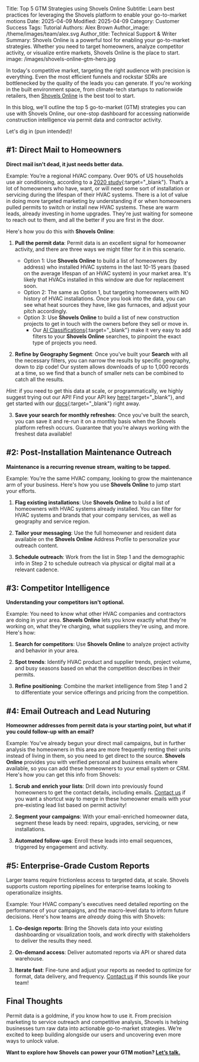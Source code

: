 Title: Top 5 GTM Strategies using Shovels Online
Subtitle: Learn best practices for leveraging the Shovels platform to enable your go-to-market motions
Date: 2025-04-09
Modified: 2025-04-09
Category: Customer Success
Tags: Tutorial
Authors: Alex Brown
Author_image: /theme/images/team/alex.svg
Author_title: Technical Support & Writer
Summary: Shovels Online is a powerful tool for enabling your go-to-market strategies. Whether you need to target homeowners, analyze competitor activity, or visualize entire markets, Shovels Online is the place to start. 
image: /images/shovels-online-gtm-hero.jpg

In today's competitive market, targeting the right audience with precision is everything. Even the most efficient funnels and rockstar SDRs are  bottlenecked by the quality of the leads you can generate. If you're working in the built environment space, from climate-tech startups to nationwide retailers, then [Shovels Online](https://app.shovels.ai) is the best tool to start. 

In this blog, we'll outline the top 5 go-to-market (GTM) strategies you can use with Shovels Online, our one-stop dashboard for accessing nationwide construction intelligence via permit data and contractor activity. 

Let's dig in (pun intended)!

## #1: Direct Mail to Homeowners

**Direct mail isn't dead, it just needs better data.**

Example: You’re a regional HVAC company. Over 90% of US households use air conditioning, according to a [2020 study](https://www.eia.gov/todayinenergy/detail.php?id=52558){:target="_blank"}.  That’s a lot of homeowners who have, want, or will need some sort of installation or servicing during the lifespan of their HVAC systems. There is a lot of value in doing more targeted marketing by understanding if or when homeowners pulled permits to switch or install new HVAC systems. These are warm leads, already investing in home upgrades. They're just waiting for someone to reach out to them, and all the better if you are first in the door.

Here's how you do this with **Shovels Online**:

1. **Pull the permit data**: Permit data is an excellent signal for homeowner activity, and there are three ways we might filter for it in this scenario.
    - Option 1: Use **Shovels Online** to build a list of homeowners (by address) who installed HVAC systems in the last 10-15 years (based on the average lifespan of an HVAC system) in your market area. It's likely that HVACs installed in this window are due for replacement soon.
    - Option 2: The same as Option 1, but targeting homeowners with NO history of HVAC installations. Once you look into the data, you can see what heat sources they have, like gas furnaces, and adjust your pitch accordingly.
    - Option 3: Use **Shovels Online** to build a list of new construction projects to get in touch with the owners before they sell or move in.
        - Our [AI Classifications](https://docs.google.com/spreadsheets/d/1qiIxx37_-6vGfGp2i5pXv4w2FdsLsShjCqSVO5v6OMQ/edit?gid=1818227349#gid=1818227349){:target="_blank"} make it very easy to add filters to your **Shovels Online** searches, to pinpoint the exact type of projects you need.
    
2. **Refine by Geography Segment**: Once you've built your **Search** with all the necessary filters, you can narrow the results by specific geography, down to zip code! Our system allows downloads of up to 1,000 records at a time, so we find that a bunch of smaller nets can be combined to catch all the results. 

*Hint*: if you need to get this data at scale, or programmatically, we highly suggest trying out our API! Find your API key [here](https://app.shovels.ai/profile-settings/?tab=1){:target="_blank"}, and get started with our [docs](https://docs.shovels.ai/api-reference/){:target="_blank"} right away.

3. **Save your search for monthly refreshes**: Once you've built the search, you can save it and re-run it on a monthly basis when the Shovels platform refresh occurs. Guarantee that you're always working with the freshest data available!

## #2: Post-Installation Maintenance Outreach

**Maintenance is a recurring revenue stream, waiting to be tapped.**

Example: You're the same HVAC company, looking to grow the maintenance arm of your business. Here's how you use **Shovels Online** to jump start your efforts. 

1. **Flag existing installations**: Use **Shovels Online** to build a list of homeowners with HVAC systems already installed. You can filter for HVAC systems and brands that your company services, as well as geography and service region.
    
2. **Tailor your messaging**: Use the full homeowner and resident data available on the **Shovels Online** Address Profile to personalize your outreach content.
    
3. **Schedule outreach**: Work from the list in Step 1 and the demographic info in Step 2 to schedule outreach via physical or digital mail at a relevant cadence.

## #3: Competitor Intelligence

**Understanding your competitors isn't optional.** 

Example: You need to know what other HVAC companies and contractors are doing in your area. **Shovels Online** lets you know exactly what they're working on, what they're charging, what suppliers they're using, and more. Here's how:

1. **Search for competitors**: Use **Shovels Online** to analyze project activity and behavior in your area. 

2. **Spot trends**: Identify HVAC product and supplier trends, project volume, and busy seasons based on what the competition describes in their permits.

3. **Refine positioning**: Combine the market intelligence from Step 1 and 2 to differentiate your service offerings and pricing from the competition.

## #4: Email Outreach and Lead Nuturing

**Homeowner addresses from permit data is your starting point, but what if you could follow-up with an email?**

Example: You've already begun your direct mail campaigns, but in further analysis the homeowners in this area are more frequently renting their units instead of living in them, so you need to get direct to the source. **Shovels Online** provides you with verified personal and business emails where available, so you can add these homeowners to your email system or CRM. Here's how you can get this info from Shovels:

1. **Scrub and enrich your lists**: Drill down into previously found homeowners to get the contact details, including emails. [Contact us](mailto:support@shovels.ai) if you want a shortcut way to merge in these homeowner emails with your pre-existing lead list based on permit activity!

2. **Segment your campaigns**: With your email-enriched homeowner data, segment these leads by need: repairs, upgrades, servicing, or new installations.

3. **Automated follow-ups**: Enroll these leads into email sequences, triggered by engagement and activity. 

## #5: Enterprise-Grade Custom Reports

Larger teams require frictionless access to targeted data, at scale. Shovels supports custom reporting pipelines for enterprise teams looking to operationalize insights. 

Example: Your HVAC company's executives need detailed reporting on the performance of your campaigns, and the macro-level data to inform future decisions. Here's how teams are *already* doing this with Shovels:

1. **Co-design reports**: Bring the Shovels data into your existing dashboarding or visualization tools, and work directly with stakeholders to deliver the results they need.

2. **On-demand access**: Deliver automated reports via API or shared data warehouse. 

3. **Iterate fast**: Fine-tune and adjust your reports as needed to optimize for format, data delivery, and frequency. [Contact us](mailto:sales@shovels.ai) if this sounds like your team!

## Final Thoughts

Permit data is a goldmine, if you know how to use it. From precision marketing to service outreach and competitive analysis, Shovels is helping businesses turn raw data into actionable go-to-market strategies. We’re excited to keep building alongside our users and uncovering even more ways to unlock value.

**Want to explore how Shovels can power your GTM motion? [Let’s talk.](http://www.shovels.ai/)**